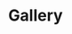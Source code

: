 ---
title: "Gallery"
layout: collection
permalink: /photos/
collection: photos
entries_layout: grid
classes: wide
hidden: true
---